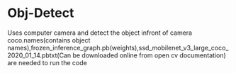 # Obj-Detect
Uses computer camera and detect the object infront of camera
coco.names(contains object names),frozen_inference_graph.pb(weights),ssd_mobilenet_v3_large_coco_2020_01_14.pbtxt(Can be downloaded online from open cv documentation) are needed to run the code 
